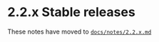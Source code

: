 # 2.2.x Stable releases

These notes have moved to [`docs/notes/2.2.x.md`](../../../../docs/notes/2.2.x.md)
